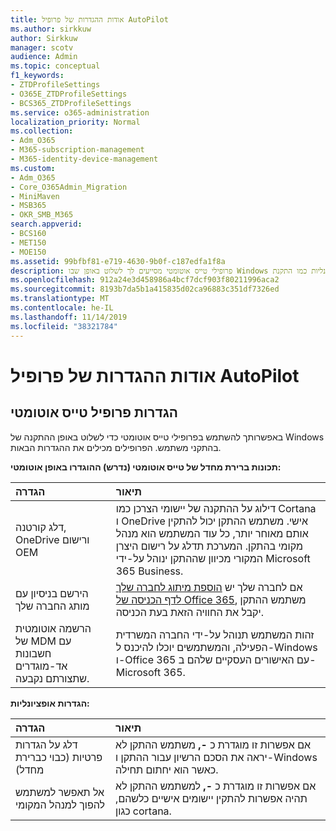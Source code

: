 ```yaml
---
title: אודות ההגדרות של פרופיל AutoPilot
ms.author: sirkkuw
author: Sirkkuw
manager: scotv
audience: Admin
ms.topic: conceptual
f1_keywords:
- ZTDProfileSettings
- O365E_ZTDProfileSettings
- BCS365_ZTDProfileSettings
ms.service: o365-administration
localization_priority: Normal
ms.collection:
- Adm_O365
- M365-subscription-management
- M365-identity-device-management
ms.custom:
- Adm_O365
- Core_O365Admin_Migration
- MiniMaven
- MSB365
- OKR_SMB_M365
search.appverid:
- BCS160
- MET150
- MOE150
ms.assetid: 99bfbf81-e719-4630-9b0f-c187edfa1f8a
description: פרופילי טייס אוטומטי מסייעים לך לשלוט באופן שבו Windows מקבל התקנה בהתקני משתמש. הפרופילים מכילים הגדרות ברירת מחדל ואופציונליות כמו התקנת Cortana.
ms.openlocfilehash: 912a24e3d458986a4bcf7dcf903f80211996aca2
ms.sourcegitcommit: 8193b7da5b1a415835d02ca96883c351df7326ed
ms.translationtype: MT
ms.contentlocale: he-IL
ms.lasthandoff: 11/14/2019
ms.locfileid: "38321784"
---
```

# <a name="about-autopilot-profile-settings"></a>אודות ההגדרות של פרופיל AutoPilot

## <a name="autopilot-profile-settings"></a>הגדרות פרופיל טייס אוטומטי

באפשרותך להשתמש בפרופילי טייס אוטומטי כדי לשלוט באופן ההתקנה של Windows בהתקני משתמש. הפרופילים מכילים את ההגדרות הבאות.
  
 **תכונות ברירת מחדל של טייס אוטומטי (נדרש) ההוגדרו באופן אוטומטי:**
  
|**הגדרה**|**תיאור**|
|:-----|:-----|
|דלג קורטנה, OneDrive ורישום OEM  <br/> |דילוג על ההתקנה של יישומי הצרכן כמו Cortana ו OneDrive אישי. משתמש ההתקן יכול להתקין אותם מאוחר יותר, כל עוד המשתמש הוא מנהל מקומי בהתקן. המערכת תדלג על רישום היצרן המקורי מכיוון שההתקן ינוהל על-ידי Microsoft 365 Business.  <br/> |
|הירשם בניסיון עם מותג החברה שלך  <br/> |אם לחברה שלך יש [הוספת מיתוג לחברה שלך לדף הכניסה של Office 365](https://support.office.com/article/a1229cdb-ce19-4da5-90c7-2b9b146aef0a), משתמש ההתקן יקבל את החוויה הזאת בעת הכניסה.  <br/> |
|הרשמה אוטומטית של MDM עם חשבונות אד-מוגדרים שתצורתם נקבעה.  <br/> |זהות המשתמש תנוהל על-ידי החברה המשרדית הפעילה, והמשתמשים יוכלו להיכנס ל-Windows ו-Office 365 עם האישורים העסקיים שלהם ב-Microsoft 365.  <br/> |
   
 **הגדרות אופציונליות:**
  
|**הגדרה**|**תיאור**|
|:-----|:-----|
|דלג על הגדרות פרטיות (כבוי כברירת מחדל)  <br/> |אם אפשרות זו מוגדרת כ **-,** משתמש ההתקן לא יראה את הסכם הרשיון עבור ההתקן ו-Windows כאשר הוא יחתום תחילה.  <br/> |
|אל תאפשר למשתמש להפוך למנהל המקומי  <br/> |אם אפשרות זו מוגדרת כ **-,** למשתמש ההתקן לא תהיה אפשרות להתקין יישומים אישיים כלשהם, כגון cortana.<br/> |
   
